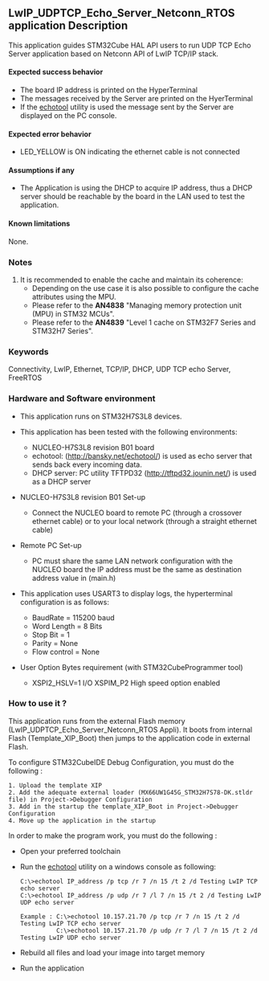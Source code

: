 ## <b>LwIP_UDPTCP_Echo_Server_Netconn_RTOS application Description</b>

This application guides STM32Cube HAL API users to run UDP TCP Echo Server application based on Netconn API of LwIP TCP/IP stack.

####  <b>Expected success behavior</b>

 + The board IP address is printed on the HyperTerminal
 + The messages received by the Server are printed on the HyerTerminal
 + If the [echotool](https://github.com/PavelBansky/EchoTool/releases/tag/v1.5.0.0) utility is used the message sent by the Server are displayed on the PC console.

#### <b>Expected error behavior</b>

 + LED_YELLOW is ON indicating the ethernet cable is not connected

#### <b>Assumptions if any</b>

- The Application is using the DHCP to acquire IP address, thus a DHCP server should be reachable by the board in the LAN used to test the application.

#### <b>Known limitations</b>
None.

### <b>Notes</b>

 1.  It is recommended to enable the cache and maintain its coherence:
      - Depending on the use case it is also possible to configure the cache attributes using the MPU.
      - Please refer to the **AN4838** "Managing memory protection unit (MPU) in STM32 MCUs".
      - Please refer to the **AN4839** "Level 1 cache on STM32F7 Series and STM32H7 Series".

### <b>Keywords</b>

Connectivity, LwIP, Ethernet, TCP/IP, DHCP, UDP TCP echo Server, FreeRTOS

### <b>Hardware and Software environment</b>

  - This application runs on STM32H7S3L8 devices.

  - This application has been tested with the following environments:
     - NUCLEO-H7S3L8 revision B01 board
     - echotool: (http://bansky.net/echotool/) is used as echo server that sends
       back every incoming data.
     - DHCP server:  PC utility TFTPD32 (http://tftpd32.jounin.net/) is used as a DHCP server

  - NUCLEO-H7S3L8 revision B01 Set-up
     - Connect the NUCLEO board to remote PC (through a crossover ethernet cable)
       or to your local network (through a straight ethernet cable)

  - Remote PC Set-up
     - PC must share the same LAN network configuration with the NUCLEO board
       the IP address must be the same as destination address value in (main.h)

  - This application uses USART3 to display logs, the hyperterminal configuration is as follows:
     - BaudRate = 115200 baud
     - Word Length = 8 Bits
     - Stop Bit = 1
     - Parity = None
     - Flow control = None

  - User Option Bytes requirement (with STM32CubeProgrammer tool)

    - XSPI2_HSLV=1     I/O XSPIM_P2 High speed option enabled

### <b>How to use it ?</b>

This application runs from the external Flash memory (LwIP_UDPTCP_Echo_Server_Netconn_RTOS Appli).
It boots from internal Flash (Template_XIP_Boot) then jumps to the application code in external Flash.

To configure STM32CubeIDE Debug Configuration, you must do the following :

    1. Upload the template XIP
    2. Add the adequate external loader (MX66UW1G45G_STM32H7S78-DK.stldr file) in Project->Debugger Configuration
    3. Add in the startup the template_XIP_Boot in Project->Debugger Configuration
    4. Move up the application in the startup

In order to make the program work, you must do the following :

 - Open your preferred toolchain

 - Run the [echotool](https://github.com/PavelBansky/EchoTool/releases/tag/v1.5.0.0) utility on a windows console as following:

       C:\>echotool IP_address /p tcp /r 7 /n 15 /t 2 /d Testing LwIP TCP echo server
       C:\>echotool IP_address /p udp /r 7 /l 7 /n 15 /t 2 /d Testing LwIP UDP echo server

       Example : C:\>echotool 10.157.21.70 /p tcp /r 7 /n 15 /t 2 /d Testing LwIP TCP echo server
	             C:\>echotool 10.157.21.70 /p udp /r 7 /l 7 /n 15 /t 2 /d Testing LwIP UDP echo server

 - Rebuild all files and load your image into target memory

 - Run the application
